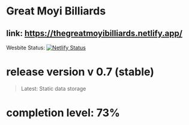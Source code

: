 # Great Moyi Billiards

## link: https://thegreatmoyibilliards.netlify.app/

Wesbite Status: [![Netlify Status](https://api.netlify.com/api/v1/badges/b467a09a-e23b-4a2c-8747-1d024f55783b/deploy-status)](https://app.netlify.com/sites/essanyarugunga1/deploys)

# release version v 0.7 (stable)

> Latest: Static data storage

# completion level: 73%
